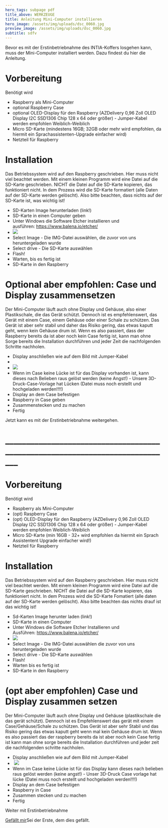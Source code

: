 ```yaml
---
hero_tags: subpage pdf
title_above: WERKZEUGE
title: Anleitung Mini-Computer installieren
hero_image: /assets/img/uploads/dsc_0060.jpg
preview_image: /assets/img/uploads/dsc_0060.jpg
subtitle: sdfv
---
```

<!--StartFragment-->

Bevor es mit der Erstinbetriebnahme des INTIA-Koffers losgehen kann, muss der Mini-Computer installiert werden. Dazu findest du hier die Anleitung.  

# Vorbereitung 

Benötigt wird 

* Raspberry als Mini-Computer 
* optional Raspberry Case 
* optional OLED-Display für den Raspberry (AZDelivery 0,96 Zoll OLED Display I2C SSD1306 Chip 128 x 64 oder größer) - Jumper-Kabel werden empfohlen Weiblich-Weiblich  
* Micro SD-Karte (mindestens 16GB; 32GB oder mehr wird empfohlen, da hiermit ein Sprachassistenten-Upgrade einfacher wird) 
* Netzteil für Raspberry 

# Installation 

Das Betriebssystem wird auf den Raspberry geschrieben. Hier muss nicht viel beachtet werden. Mit einem kleinen Programm wird eine Datei auf die SD-Karte geschrieben. NICHT die Datei auf die SD-Karte kopieren, das funktioniert nicht. In dem Prozess wird die SD-Karte formatiert (alle Daten auf der SD-Karte werden gelöscht). Also bitte beachten, dass nichts auf der SD-Karte ist, was wichtig ist! 

* SD-Karten Image herunterladen (link!) 
* SD-Karte in einen Computer geben  
* Unter Windows die Software Etcher installieren und ausführen: <https://www.balena.io/etcher/> 
* ![](https://wiki.th-koeln.de/download/attachments/27691881/image2022-1-14_13-44-25.png?version=1&modificationDate=1642418237042&api=v2)
* Select Image - Die IMG-Datei auswählen, die zuvor von uns heruntergeladen wurde 
* Select drive - Die SD-Karte auswählen 
* Flash! 
* Warten, bis es fertig ist 
* SD-Karte in den Raspberry 

# Optional aber empfohlen: Case und Display zusammensetzen 

Der Mini-Computer läuft auch ohne Display und Gehäuse, also einer Plastikschale, die das Gerät schützt. Dennoch ist es empfehlenswert, das Gerät mit einem Case, einem Gehäuse oder einer Schale zu schützen. Das Gerät ist aber sehr stabil und daher das Risiko gering, das etwas kaputt geht, wenn kein Gehäuse drum ist. Wenn es also passiert, dass der Raspberry bereits da ist aber noch kein Case fertig ist, kann man ohne Sorge bereits die Installation durchführen und jeder Zeit die nachfolgenden Schritte nachholen. 

* Display anschließen wie auf dem Bild mit Jumper-Kabel 
*
* ![](https://m.media-amazon.com/images/I/611iVBH-XFS._SL1500_.jpg)
* Wenn im Case keine Lücke ist für das Display vorhanden ist, kann dieses nach Belieben raus gelöst werden (keine Angst!) - Unsere 3D-Druck-Case-Vorlage hat Lücken (Datei muss noch erstellt und hochgeladen werden!!!!) 
* Display an dem Case befestigen 
* Raspberry in Case geben 
* Zusammenstecken und zu machen 
* Fertig 

Jetzt kann es mit der Erstinbetriebnahme weitergehen.  

# \_\_\_\_\_\_\_\_\_\_\_\_\_\_\_\_\_\_\_\_\_\_\_\_\_\_\_\_\_\_\_\_\_\_\_\_\_\_\_\_\_\_\_\_\_\_\_\_\_\_\_\_\_\_\_\_\_\_\_\_\_\_\_\_\_\_\_\_\_\_\_\_\_\_\_\__

# Vorbereitung

Benötigt wird

* Raspberry als Mini-Computer
* (opt) Raspberry Case
* (opt) OLED-Display für den Raspberry (AZDelivery 0,96 Zoll OLED Display I2C SSD1306 Chip 128 x 64 oder größer) - Jumper-Kabel werden empfohlen Weiblich-Weiblich
* Micro SD-Karte (min 16GB - 32+ wird empfohlen da hiermit ein Sprach Assistentent Upgrade einfacher wird!)
* Netzteil für Raspberry

# Installation

Das Betriebssystem wird auf den Raspberry geschrieben. Hier muss nicht viel beachtet werden. Mit einem kleinen Programm wird eine Datei auf die SD-Karte geschrieben. NICHT die Datei auf die SD-Karte kopieren, das funktioniert nicht. In dem Prozess wird die SD-Karte Fomatiert (alle daten auf der SD-Karte werden gelöscht). Also bitte beachten das nichts drauf ist das wichtig ist!

* Sd-Karten Image herunter laden (link!)
* SD-Karte in einen Computer
* Unter Windows die Software Etcher Installieren und Ausführen: <https://www.balena.io/etcher/>
* ![](https://wiki.th-koeln.de/download/attachments/27691881/image2022-1-14_13-44-25.png?version=1&modificationDate=1642418237042&api=v2)
* Select Image - Die IMG-Datei auswählen die zuvor von uns heruntergeladen wurde
* Select drive - Die SD-Karte auswählen
* Flash!
* Warten bis es fertig ist
* SD-Karte in den Raspberry

# (opt aber empfohlen) Case und Display zusammen setzen

Der Mini-Computer läuft auch ohne Display und Gehäuse (plastikschale die das gerät schützt). Dennoch ist es Empfehlenswert das gerät mit einem Case/Gehäuse/Schale zu schützen. Das Gerät ist aber sehr Stabil und das Risiko gering das etwas kaputt geht wenn mal kein Gehäuse drum ist. Wenn es also passiert das der raspberry bereits da ist aber noch kein Case fertig ist kann man ohne sorge bereits die Installation durchführen und jeder zeit die nachfolgenden schritte nachholen.

* Display anschließen wie auf dem Bild mit Jumper-Kabel
*  ![](https://m.media-amazon.com/images/I/611iVBH-XFS._SL1500_.jpg)
* Wenn im Case keine Lücke ist für das Display kann dieses nach belieben raus gelöst werden (keine angst!) - Unser 3D-Druck Case vorlage hat lücke (Datei muss noch erstellt und hochgeladen werden!!!!)
* Display an dem Case befestigen
* Raspberry in Case
* Zusammen stecken und zu machen
* Fertig

Weiter mit Erstinbetriebnahme

[Gefällt mir](https://wiki.th-koeln.de/display/INTIA/Anleitung+Mini-Computer+installieren)Sei der Erste, dem dies gefällt.

<!--EndFragment-->